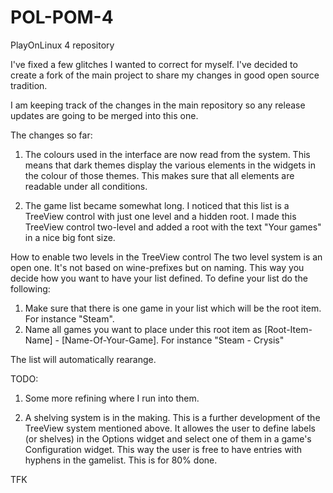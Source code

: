 POL-POM-4
=========

PlayOnLinux 4 repository

I've fixed a few glitches I wanted to correct for myself. 
I've decided to create a fork of the main project to share my changes in good open source tradition.

I am keeping track of the changes in the main repository so any release updates are going to be merged into this one.

The changes so far:

1. The colours used in the interface are now read from the system. This means that dark themes display the various elements in the widgets in the colour of those themes. This makes sure that all elements are readable under all conditions.

2. The game list became somewhat long. I noticed that this list is a TreeView control with just one level and a hidden root. I made this TreeView control two-level and added a root with the text "Your games" in a nice big font size. 


How to enable two levels in the TreeView control
The two level system is an open one. It's not based on wine-prefixes but on naming. This way you decide how you want to have your list defined. To define your list do the following:

1. Make sure that there is one game in your list which will be the root item. For instance "Steam".
2. Name all games you want to place under this root item as [Root-Item-Name] - [Name-Of-Your-Game]. For instance "Steam - Crysis"

The list will automatically rearange.


TODO:

1. Some more refining where I run into them.

2. A shelving system is in the making. This is a further development of the TreeView system mentioned above. It allowes the user to define labels (or shelves) in the Options widget and select one of them in a game's Configuration widget. This way the user is free to have entries with hyphens in the gamelist. This is for 80% done.

TFK